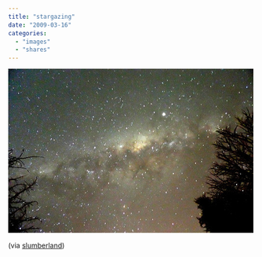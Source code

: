```yaml
---
title: "stargazing"
date: "2009-03-16"
categories: 
  - "images"
  - "shares"
---
```


![](images/0O2B8p4dFl310zlvy50pikjTo1_500.jpg)

(via [slumberland](http://slumberland.tumblr.com/))
